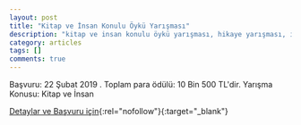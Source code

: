 ```yaml
---
layout: post
title: "Kitap ve İnsan Konulu Öykü Yarışması"
description: "kitap ve insan konulu öykü yarışması, hikaye yarışması, ilim ve fazilet vakfi eğitim kurumlari sefer ekşi 8. kültür ve sanat ödülleri"
category: articles
tags: []
comments: true
---
```


Başvuru: 22 Şubat 2019 . Toplam para ödülü: 10 Bin 500 TL'dir.
Yarışma Konusu: Kitap ve İnsan

[Detaylar ve Başvuru için](http://banazkizilhisaroo.meb.k12.tr/icerikler/kitap-ve-insan-konulu-oyku-yarismasi_5808407.html?utm_source=edebiyatyarismalari.com&utm_medium=affiliate){:rel="nofollow"}{:target="_blank"}